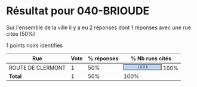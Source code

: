 # Résultat pour 040-BRIOUDE

Sur l'ensemble de la ville il y a eu 2 réponses dont 1 réponses avec une rue citée (50%)

1 points noirs identifiés

| Rue | Vote | % réponses | % Nb rues cités|
|-----|------|------------|----------------|
| ROUTE DE CLERMONT | 1 | 50% | <img src="../../img/bar_100.gif" />&nbsp;100%|
| **Total** | 1 | 50% | 100%|

